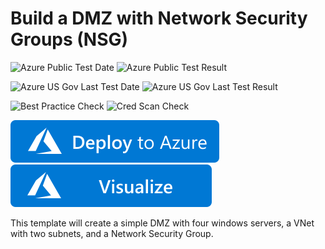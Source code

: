 # Build a DMZ with Network Security Groups (NSG)

![Azure Public Test Date](https://azurequickstartsservice.blob.core.windows.net/badges/301-dmz-nsg/PublicLastTestDate.svg)
![Azure Public Test Result](https://azurequickstartsservice.blob.core.windows.net/badges/301-dmz-nsg/PublicDeployment.svg)

![Azure US Gov Last Test Date](https://azurequickstartsservice.blob.core.windows.net/badges/301-dmz-nsg/FairfaxLastTestDate.svg)
![Azure US Gov Last Test Result](https://azurequickstartsservice.blob.core.windows.net/badges/301-dmz-nsg/FairfaxDeployment.svg)

![Best Practice Check](https://azurequickstartsservice.blob.core.windows.net/badges/301-dmz-nsg/BestPracticeResult.svg)
![Cred Scan Check](https://azurequickstartsservice.blob.core.windows.net/badges/301-dmz-nsg/CredScanResult.svg)

[![Deploy To Azure](https://raw.githubusercontent.com/Azure/azure-quickstart-templates/master/1-CONTRIBUTION-GUIDE/images/deploytoazure.svg?sanitize=true)]("https://portal.azure.com/#create/Microsoft.Template/uri/https%3A%2F%2Fraw.githubusercontent.com%2FAzure%2Fazure-quickstart-templates%2Fmaster%2F301-dmz-nsg%2Fazuredeploy.json")  [![Visualize](https://raw.githubusercontent.com/Azure/azure-quickstart-templates/master/1-CONTRIBUTION-GUIDE/images/visualizebutton.svg?sanitize=true)]("http://armviz.io/#/?load=https%3A%2F%2Fraw.githubusercontent.com%2FAzure%2Fazure-quickstart-templates%2Fmaster%2F301-dmz-nsg%2Fazuredeploy.json")
    


    


This template will create a simple DMZ with four windows servers, a VNet with two subnets, and a Network Security Group. 

